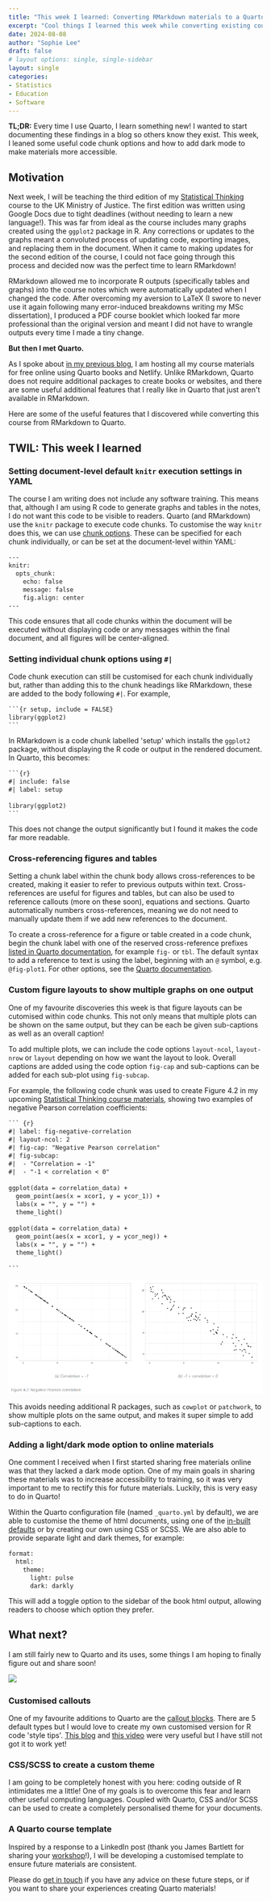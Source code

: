 ```yaml
---
title: "This week I learned: Converting RMarkdown materials to a Quarto book"
excerpt: "Cool things I learned this week while converting existing course materials for Statistical Thinking from RMarkdown to Quarto."
date: 2024-08-08
author: "Sophie Lee"
draft: false
# layout options: single, single-sidebar
layout: single 
categories:
- Statistics
- Education
- Software
---
```


**TL;DR:** Every time I use Quarto, I learn something new! I wanted to start documenting these findings in a blog so others know they exist. This week, I leaned some useful code chunk options and how to add dark mode to make materials more accessible.

## Motivation
Next week, I will be teaching the third edition of my [Statistical Thinking](/courses/9_statistical_thinking/) course to the UK Ministry of Justice. The first edition was written using Google Docs due to tight deadlines (without needing to learn a new language!). This was far from ideal as the course includes many graphs created using the `ggplot2` package in R. Any corrections or updates to the graphs meant a convoluted process of updating code, exporting images, and replacing them in the document. When it came to making updates for the second edition of the course, I could not face going through this process and decided now was the perfect time to learn RMarkdown!

RMarkdown allowed me to incorporate R outputs (specifically tables and graphs) into the course notes which were automatically updated when I changed the code. After overcoming my aversion to LaTeX (I swore to never use it again following many error-induced breakdowns writing my MSc dissertation), I produced a PDF course booklet which looked far more professional than the original version and meant I did not have to wrangle outputs every time I made a tiny change.

**But then I met Quarto.**


As I spoke about [in my previous blog](/blog/quarto_training), I am hosting all my course materials for free online using Quarto books and Netlify. Unlike RMarkdown, Quarto does not require additional packages to create books or websites, and there are some useful additional features that I really like in Quarto that just aren't available in RMarkdown.

Here are some of the useful features that I discovered while converting this course from RMarkdown to Quarto.

## TWIL: This week I learned

### Setting document-level default `knitr` execution settings in YAML
The course I am writing does not include any software training. This means that, although I am using R code to generate graphs and tables in the notes, I do not want this code to be visible to readers. Quarto (and RMarkdown) use the `knitr` package to execute code chunks. To customise the way `knitr` does this, we can use [chunk options](https://yihui.org/knitr/options/). These can be specified for each chunk individually, or can be set at the document-level within YAML:

````
---
knitr:
  opts_chunk: 
    echo: false
    message: false
    fig.align: center
---
````

This code ensures that all code chunks within the document will be executed without displaying code or any messages within the final document, and all figures will be center-aligned.

### Setting individual chunk options using `#|` 
Code chunk execution can still be customised for each chunk individually but, rather than adding this to the chunk headings like RMarkdown, these are added to the body following `#|`. For example,

````
```{r setup, include = FALSE}
library(ggplot2)
```
````

In RMarkdown is a code chunk labelled 'setup' which installs the `ggplot2` package, without displaying the R code or output in the rendered document. In Quarto, this becomes:

````
```{r}
#| include: false
#| label: setup

library(ggplot2)
```
````

This does not change the output significantly but I found it makes the code far more readable. 

### Cross-referencing figures and tables
Setting a chunk label within the chunk body allows cross-references to be created, making it easier to refer to previous outputs within text. Cross-references are useful for figures and tables, but can also be used to reference callouts (more on these soon), equations and sections. Quarto automatically numbers cross-references, meaning we do not need to manually update them if we add new references to the document.

To create a cross-reference for a figure or table created in a code chunk, begin the chunk label with one of the reserved cross-reference prefixes [listed in Quarto documentation](https://quarto.org/docs/authoring/cross-references.html#reserved-prefixes), for example `fig-` or `tbl`. The default syntax to add a reference to text is using the label, beginning with an `@` symbol, e.g. `@fig-plot1`. For other options, see the [Quarto documentation](https://quarto.org/docs/authoring/cross-references.html#references).

### Custom figure layouts to show multiple graphs on one output
One of my favourite discoveries this week is that figure layouts can be cutomised within code chunks. This not only means that multiple plots can be shown on the same output, but they can be each be given sub-captions as well as an overall caption! 

To add multiple plots, we can include the code options `layout-ncol`, `layout-nrow` or `layout` depending on how we want the layout to look. Overall captions are added using the code option `fig-cap` and sub-captions can be added for each sub-plot using `fig-subcap`.

For example, the following code chunk was used to create Figure 4.2 in my upcoming [Statistical Thinking course materials](https://stats-thinking.netlify.app/04_comparisons#identifying-trends-between-two-numeric-variables), showing two examples of negative Pearson correlation coefficients:

````
``` {r}
#| label: fig-negative-correlation
#| layout-ncol: 2
#| fig-cap: "Negative Pearson correlation"
#| fig-subcap:
#|  - "Correlation = -1"
#|  - "-1 < correlation < 0"

ggplot(data = correlation_data) +
  geom_point(aes(x = xcor1, y = ycor_1)) +
  labs(x = "", y = "") +
  theme_light()

ggplot(data = correlation_data) +
  geom_point(aes(x = xcor1, y = ycor_neg)) +
  labs(x = "", y = "") +
  theme_light()

```
````

![](correlation_example.png)

This avoids needing additional R packages, such as `cowplot` or `patchwork`, to show multiple plots on the same output, and makes it super simple to add sub-captions to each.


### Adding a light/dark mode option to online materials
One comment I received when I first started sharing free materials online was that they lacked a dark mode option. One of my main goals in sharing these materials was to increase accessibility to training, so it was very important to me to rectify this for future materials. Luckily, this is very easy to do in Quarto! 

Within the Quarto configuration file (named `_quarto.yml` by default), we are able to customise the theme of html documents, using one of the [in-built defaults](https://bootswatch.com/) or by creating our own using CSS or SCSS. We are also able to provide separate light and dark themes, for example:

````
format:
  html:
    theme: 
      light: pulse
      dark: darkly
````

This will add a toggle option to the sidebar of the book html output, allowing readers to choose which option they prefer.

## What next?
I am still fairly new to Quarto and its uses, some things I am hoping to finally figure out and share soon!

![](https://i.giphy.com/media/v1.Y2lkPTc5MGI3NjExcG04Y2hyNW9icThkbzIyYm9yZ2x2bmdxY3k1Ymk5ODJ2a3p3cGl6MCZlcD12MV9pbnRlcm5hbF9naWZfYnlfaWQmY3Q9Zw/Q8rwlNTcDAU3MuUzd7/giphy.gif)

### Customised callouts 
One of my favourite additions to Quarto are the [callout blocks](https://quarto.org/docs/authoring/callouts.html). There are 5 default types but I would love to create my own customised version for R code 'style tips'. [This blog](https://www.andreashandel.com/posts/2023-06-13-custom-callouts-quarto/) and [this video](https://www.youtube.com/watch?v=DDQO_3R-q74) were very useful but I have still not got it to work yet!

### CSS/SCSS to create a custom theme
I am going to be completely honest with you here: coding outside of R intimidates me a little! One of my goals is to overcome this fear and learn other useful computing languages. Coupled with Quarto, CSS and/or SCSS can be used to create a completely personalised theme for your documents. 

### A Quarto course template
Inspired by a response to a LinkedIn post (thank you James Bartlett for sharing your [workshop](https://bartlettje.github.io/Booktem_demo/)!), I will be developing a customised template to ensure future materials are consistent.

Please do [get in touch](/contact) if you have any advice on these future steps, or if you want to share your experiences creating Quarto materials!

